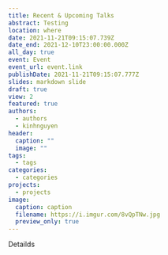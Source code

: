 ```yaml
---
title: Recent & Upcoming Talks
abstract: Testing
location: where
date: 2021-11-21T09:15:07.739Z
date_end: 2021-12-10T23:00:00.000Z
all_day: true
event: Event
event_url: event.link
publishDate: 2021-11-21T09:15:07.777Z
slides: markdown slide
draft: true
view: 2
featured: true
authors:
  - authors
  - kinhnguyen
header:
  caption: ""
  image: ""
tags:
  - tags
categories:
  - categories
projects:
  - projects
image:
  caption: caption
  filename: https://i.imgur.com/8vQpTNw.jpg
  preview_only: true
---
```

Detailds
